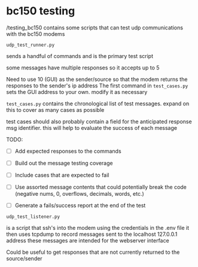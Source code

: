 # bc150 testing

/testing_bc150 contains some scripts that can test udp communications with the bc150 modems

`udp_test_runner.py` 

sends a handful of commands and is the primary test script

some messages have multiple responses so it accepts up to 5

Need to use 10 (GUI) as the sender/source so that the modem returns the responses to the sender's ip address
The first command in `test_cases.py` sets the GUI address to your own. modify it as necessary

`test_cases.py` contains the chronological list of test messages. expand on this to cover as many cases as possible

test cases should also probably contain a field for the anticipated response msg identifier. 
this will help to evaluate the success of each message

TODO:
- [ ] Add expected responses to the commands
- [ ] Build out the message testing coverage
- [ ] Include cases that are expected to fail
- [ ] Use assorted message contents that could potentially break the code (negative nums, 0, overflows, decimals, words, etc.)
- [ ] Generate a fails/success report at the end of the test


`udp_test_listener.py` 

is a script that ssh's into the modem using the credentials in the .env file
it then uses tcpdump to record messages sent to the localhost 127.0.0.1 address
these messages are intended for the webserver interface

Could be useful to get responses that are not currently returned to the source/sender
